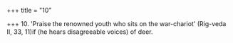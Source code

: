 +++
title = "10"

+++
10. 'Praise the renowned youth who sits on the war-chariot' (Rig-veda II, 33, 11)if (he hears disagreeable voices) of deer.
